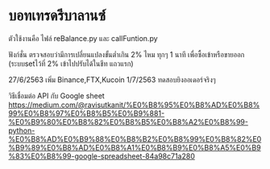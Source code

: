 # บอทเทรดรีบาลานซ์
ตัวใช้งานคือ ไฟล์ reBalance.py และ callFuntion.py

ฟังก์ชั่น ตรวจสอบว่ามีการเปลี่ยนแปลงขั้นต่ำเกิน 2% ไหม ทุกๆ 1 นาที เพื่อซื้อเข้าหรือขายออก (ระบบsetไว้ที่ 2% เข้าไปปรับได้ในชีท แถวแรก)

27/6/2563 เพิ่ม Binance,FTX,Kucoin
1/7/2563 ทดสอบยิงออเดอร์จริงๆ

วิธีเชื่อมต่อ API กับ Google sheet 
https://medium.com/@ravisutkanit/%E0%B8%95%E0%B8%AD%E0%B8%99%E0%B8%97%E0%B8%B5%E0%B9%881-%E0%B9%80%E0%B8%82%E0%B8%B5%E0%B8%A2%E0%B8%99-python-%E0%B8%AD%E0%B9%88%E0%B8%B2%E0%B8%99%E0%B8%82%E0%B9%89%E0%B8%AD%E0%B8%A1%E0%B8%B9%E0%B8%A5%E0%B9%83%E0%B8%99-google-spreadsheet-84a98c71a280
